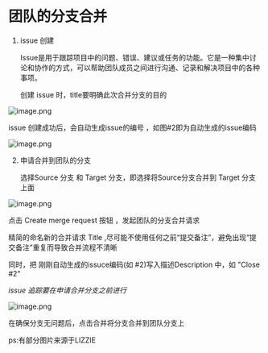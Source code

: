 # 团队的分支合并

1. issue 创建

   Issue是用于跟踪项目中的问题、错误、建议或任务的功能。它是一种集中讨论和协作的方式，可以帮助团队成员之间进行沟通、记录和解决项目中的各种事项。

   创建 issue 时，title要明确此次合并分支的目的

![image.png](https://upload-images.jianshu.io/upload_images/29476859-54fdfe74d678e783.png?imageMogr2/auto-orient/strip%7CimageView2/2/w/1240)

   issue 创建成功后，会自动生成issue的编号 ，如图#2即为自动生成的issue编码

![image.png](https://upload-images.jianshu.io/upload_images/29476859-23738993980b190d.png?imageMogr2/auto-orient/strip%7CimageView2/2/w/1240)


2. 申请合并到团队的分支

   选择Source 分支 和 Target 分支，即选择将Source分支合并到 Target 分支上面

![image.png](https://upload-images.jianshu.io/upload_images/29476859-63d0951897a28d8e.png?imageMogr2/auto-orient/strip%7CimageView2/2/w/1240)

   点击 Create merge request 按钮 ，发起团队的分支合并请求

   精简的命名新的合并请求 Title ,尽可能不使用任何之前“提交备注”，避免出现“提交备注”重复而导致合并流程不清晰 

   同时，把 刚刚自动生成的issuce编码(如 #2)写入描述Description 中，如 "Close #2"

   *issue 追踪要在申请合并分支之前进行*

![image.png](https://upload-images.jianshu.io/upload_images/29476859-f5c0a034b37c34a3.png?imageMogr2/auto-orient/strip%7CimageView2/2/w/1240)

   在确保分支无问题后，点击合并将分支合并到团队分支上 

   ps:有部分图片来源于LIZZIE

